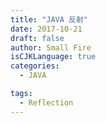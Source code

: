 ```yaml
---
title: "JAVA 反射"
date: 2017-10-21
draft: false
author: Small Fire
isCJKLanguage: true
categories: 
  - JAVA

tags: 
  - Reflection
---
```


